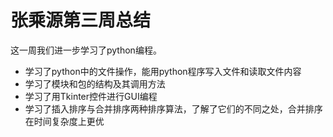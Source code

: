 # 张乘源第三周总结

这一周我们进一步学习了python编程。

- 学习了python中的文件操作，能用python程序写入文件和读取文件内容
- 学习了模块和包的结构及其调用方法
- 学习了用Tkinter控件进行GUI编程
- 学习了插入排序与合并排序两种排序算法，了解了它们的不同之处，合并排序在时间复杂度上更优